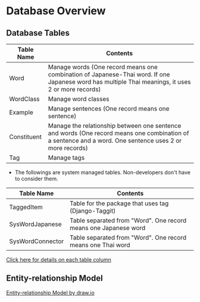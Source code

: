 # Database Overview
## Database Tables

| Table Name   | Contents      |
| ------------ | ------------- |
| Word         | Manage words (One record means one combination of Japanese-Thai word. If one Japanese word has multiple Thai meanings, it uses 2 or more records) |
| WordClass   | Manage word classes |
| Example      | Manage sentences (One record means one sentence) |
| Constituent  | Manage the relationship between one sentence and words (One record means one combination of a sentence and a word. One sentence uses 2 or more records) |
| Tag          | Manage tags |


* The followings are system managed tables. Non-developers don't have to consider them.

| Table Name   | Contents      |
| ------------ | ------------- |
| TaggedItem  | Table for the package that uses tag (Django-Taggit) |
| SysWordJapanese | Table separated from "Word". One record means one Japanese word |
| SysWordConnector | Table separated from "Word". One record means one Thai word |


[Click here for details on each table column](./database_detail.md)


## Entity-relationship Model
[Entity-relationship Model by draw.io](https://app.diagrams.net/?lightbox=1&highlight=0000ff&edit=_blank&layers=1&nav=1&title=gaifaaER#Uhttps%3A%2F%2Fdrive.google.com%2Fuc%3Fid%3D1-tuw7_afYUL0Ud8UwnJKSjUGH_FEF4Oa%26export%3Ddownload)
